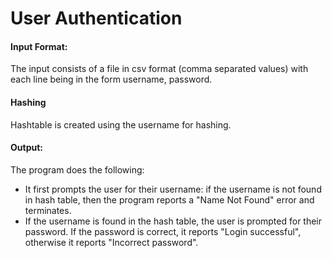 <h1>User Authentication</h1>
<h4>Input Format:</h4>
<p>The input consists of a file in csv format (comma separated values) with each line being in the form username, password.</p>
<h4>Hashing</h4>
Hashtable is created using the username for hashing.
<h4>Output:</h4> 
<p>The program does the following:</p>
<ul>
<li>It first prompts the user for their username: if the username is not found in hash table, then the program reports a "Name Not Found" error and terminates.</li>
<li>If the username is found in the hash table, the user is prompted for their password. If the password is correct, it reports "Login successful", otherwise 
  it reports "Incorrect password".</li>
</ul>
